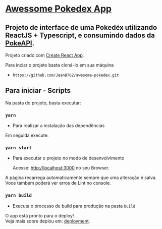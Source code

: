 # [Awessome Pokedex App](https://awessome-pokedex.netlify.app/)

## Projeto de interface de uma Pokedéx utilizando ReactJS + Typescript, e consumindo dados da [PokeAPI](https://pokeapi.co/).

Projeto criado com [Create React App](https://github.com/facebook/create-react-app).

Para inciar o projeto basta cloná-lo em sua máquina

- `https://github.com/JeanB762/awesome-pokedex.git`

## Para iniciar - Scripts

Na pasta do projeto, basta executar:

### `yarn`

- Para realizar a instalação das dependências

Em seguida execute:

### `yarn start`

- Para executar o projeto no modo de desenvolvimento

  Acesse: [http://localhost:3000](http://localhost:3000) no seu Browser.

A página recarrega automaticamente sempre que uma alteração é salva.\
Voce também poderá ver erros de Lint no console.

### `yarn build`

- Executa o processo de build para produção na pasta `build`

O app está pronto para o deploy!\
Veja mais sobre deplou em: [deployment](https://facebook.github.io/create-react-app/docs/deployment).
